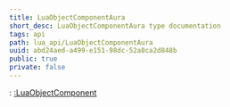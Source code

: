 ```yaml
---
title: LuaObjectComponentAura
short_desc: LuaObjectComponentAura type documentation
tags: api
path: lua_api/LuaObjectComponentAura
uuid: abd24aed-a499-e151-98dc-52a0ca2d848b
public: true
private: false
---
```


 : [:LuaObjectComponent](/lua_api/LuaObjectComponentAura)

